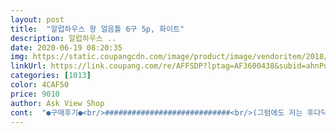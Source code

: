 ```yaml
---
layout: post 
title:  "알럽하우스 왕 얼음틀 6구 5p, 화이트" 
description: 알럽하우스 ..
date: 2020-06-19 08:20:35 
img: https://static.coupangcdn.com/image/product/image/vendoritem/2018/11/15/3732757144/1ecc0b04-419e-4581-b37b-eedba3d332dd.jpg 
linkUrl: https://link.coupang.com/re/AFFSDP?lptag=AF3600438&subid=ahnPublicAsk&pageKey=96817735&itemId=297859558&vendorItemId=3732757144&traceid=V0-113-cd887a904c9903ce 
categories: [1013] 
color: 4CAF50 
price: 9010 
author: Ask View Shop 
cont:  "●구매후기●<br/>############################<br/>(그럼에도 저는 후다닥 빼고싶은 마음에 매번 쇠집게로 성격 버리기 전까지 다녀옵니다... <br/> 그래도 요령이 붙어서 저는 이젠 쇠집게로 빼는게 훨씬 편해졌어요)<br/>얼음쉽게 빼는법 알려드려요<br/>갯수도 5개라 많고  크기도 커서<br/>겉만 얼구요.<br/>최소 10시간은 있어야 온전히<br/>괜히 날카로운 도구로 찌르면 다칠수 있을것같아요.<br/><br/>궁금해서 구매 했습니다.<br/><br/>그냥 막무가내로 열다가 반토막 난 얼음도 있음;<br/>그래도 이리저리 비틀어 얼음을 빼는데 트레이가 휘거나 하지는 않네요.<br/><br/>그방법대로 해야지 얼음이 잘 빠지네요 !!<br/>꽁꽁얼어있는 용기를 통채로 담가요,<br/>냉동실 한쪽을 다 차지하고 있어요.<br/>ㅋ<br/>네모난 얼음만 먹다가 동그란 왕얼음이<br/>네모얼음 8개 넣는데 왕얼음은 두개만 넣어도 충분.<br/><br/>다 얼어요.<br/> 다 얼었어도 빼내는게 큰일인데<br/>다른 후기들처럼 7시간 어쩌고는<br/>대부분 차게 마시는걸 너무 좋아하다보니 얼음 트레이를 사는걸 좋아하는데 작은 각 얼음은 너무 잘 녹는 것 같길래 한번 구매해봤어요!<br/>동그랗게 나온 얼음을 먹고 싶어서 물을 그보다 많이 넣어봤는데 뚜껑 닫을 때 바닥에 대 참사가... <br/><br/>동그랗게 잘 얼어도 안 빠지는 애들은 진짜 안 빠지고 반으로 쪼개져 나오는 애들도 있어서 뺄 때마다 고생입니다ㅋㅋ 잘 빠질 땐 6개 전부 너무 쉽게 빠지고요ㅋㅋㅋ 특히 열어봤을 때 뚜껑 부분에 얼음이 붙으면 눈물이... <br/><br/>둥둥떠있는 얼음을 건져서 얼음보관용기에 넣으세요,끝,,<br/>따듯한 물에 한번 행궈주고 열어서<br/>마지막사진 보면 네모얼음+왕얼음 크기차이 입니다:)<br/>물에 잠시 담가놓거나<br/>물을 붓고 뚜껑을 닫을 때 최대한 뚜껑 윗 부분 전체를 꾹꾹 눌러서 손을 떼면 뚜껑이 뜨지 않게 해서 얼리면 그래도 동그란 얼음이 나올 가능성이 높아지는 것 같더라구요! 냉동실에 넣을 때 트레이 틈으로 물이 새지도 않고요! 대신 뚜껑에 난 구멍에서 물이 뾱!하고 솟구칩니다ㅋㅋㅋ<br/>미끄러워서 피볼뻔했거든요,<br/>반구 부분에 우선 물을 다 채우면 트레이에 남는 부분이 있죠? 딱! 그 절반까지만 물을 추가로 넣으면 뚜껑 닫을 때 조금 넘치긴 해도 얼음이 동그랗게 잘 나와요!<br/>방금 이렇게 해서 아주싑게 얼음 9통을 5분도 안되서 다 정리하고<br/>사진에 보이는 얼음들 비교.<br/>굉장히 크죠.<br/><br/>설겆이까지 끝냈어요,대박!,<br/>아이스티나 아이스커피믹스, 돌체구스토에 빠진 카페인 중독자에요ㅎ<br/>암튼 5개세트 다 얼려서 보나 양이 엄청납니다^^<br/>어디  나들이갈때 가져가면 좋을것같아요<br/>얼음 뺄 때 성격버린다는게 무슨 말인지 알았어요.<br/> 구매 전에 읽을땐 응? 설마 그렇게 빼기 힘들겠어? 했는데 성격버릴 뻔했어요ㅋㅋㅋㅋㅋ<br/>얼음사이즈가 꽤 커요,<br/>얼음을 얼리고 대충 10시간 정도 있다가 꺼냈는데 이쁘게 동그랗게 잘 얼었어요.<br/><br/>얼음을 커피한잔(큰컵 500미리) 에<br/>얼음이 떨어져나와 물에 둥둥 떠요,<br/>얼음이 어는데도 시간이 걸려요.<br/>,<br/>얼음이 커서 잘 녹지도 않구요,<br/>여러개가 하나로 포장된게 아니라 세트 1개씩 포장되어서 쓰지 않는 트레이는 먼지 쌓일 일없이 보관이 되서 좋더라구요!<br/>오래 쓰다보면 트레이에 물이 들수도 있어요!<br/>왕얼음 틀을 통째로 싱크대로 가져가서<br/>음료다 먹을때까지 그대로  있어요<br/>이쁜 유리잔에 맛있는 커피를 일반 각얼음보다 오래가는 얼음과 함께 마시고 싶으면 구매해보세요!<br/>일단 얼면 꺼내서 지퍼백에 보관해서 먹습니다.<br/><br/>일단 얼음 얼리고나면 얼음 틀에서 분리할때<br/>일반 음료컵에 3개넣으면 꽉 차구요.<br/><br/>입에 넣을수는 없어요.<br/>ㅎㅎ<br/>잘 열리죠? 열린 상태에서 그대로 한 10초 지나면<br/>전 솔직히 귀찮게 저걸 언제 하나  했는데<br/>전 첨에 칼끝으로 찔러서 빼보려 했는데.<br/><br/>절대 안들어감.<br/>꽤나 안녹아서<br/>집게로 돌려서 빼내야 합니다.<br/><br/>집에 쇠집게가 있어서 꼭 그거로 얼음을 뺍니다.<br/> 쇠집게를 이긴 얼음은 그냥 포기하는게 마음이 편하더라고요ㅋㅋㅋㅋ<br/>체감으로 일반 작은 각얼음보다 다 녹는데 시간이 더 걸리는 것 같아요.<br/><br/>커피를 타자마자 바로 원샷하는게 아니라 좀 두고 몇 번에 걸쳐서 다 마시다보니 얼음을 추가로 넣어야 하거나 미지근해서 다 마시지 않고 버렸다보니 너무 좋네요ㅎㅎ<br/>큰 볼에 차가운 물을 가득 받아줍니다,<br/>한 30초 지나서 위,아래용기를 벌려봅니다,<br/>흐르는 물에 앞뒤로 조금 녹여주면.<br/>꺼내기 수월해요<br/>힘 하나도 안들고요,다치지도 않아요,ㅎㅎㅎ<br/>힘쓰기 싫을 때는 윗 뚜껑 닫힌 상태로 그 위에 물을 부어놔요.<br/> 딱 작은 구멍 아래까지! 그러고 잠깐 있으면 얼음이 뭔가 부숴지는 것 같은 소리가 들릴 때 윗 뚜껑에 부어놓은 물을 버려요.<br/> 그럼 윗 뚜껑이 손 쉽게 똭 열리고 안에 얼음도 몇 번 비틀면 쏙 빠집니당!<br/>" 
---
```

